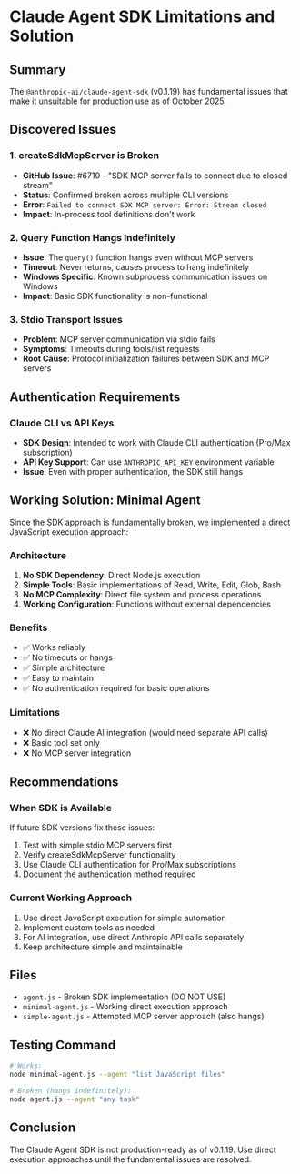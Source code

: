 # Claude Agent SDK Limitations and Solution

## Summary
The `@anthropic-ai/claude-agent-sdk` (v0.1.19) has fundamental issues that make it unsuitable for production use as of October 2025.

## Discovered Issues

### 1. createSdkMcpServer is Broken
- **GitHub Issue**: #6710 - "SDK MCP server fails to connect due to closed stream"
- **Status**: Confirmed broken across multiple CLI versions
- **Error**: `Failed to connect SDK MCP server: Error: Stream closed`
- **Impact**: In-process tool definitions don't work

### 2. Query Function Hangs Indefinitely
- **Issue**: The `query()` function hangs even without MCP servers
- **Timeout**: Never returns, causes process to hang indefinitely
- **Windows Specific**: Known subprocess communication issues on Windows
- **Impact**: Basic SDK functionality is non-functional

### 3. Stdio Transport Issues
- **Problem**: MCP server communication via stdio fails
- **Symptoms**: Timeouts during tools/list requests
- **Root Cause**: Protocol initialization failures between SDK and MCP servers

## Authentication Requirements

### Claude CLI vs API Keys
- **SDK Design**: Intended to work with Claude CLI authentication (Pro/Max subscription)
- **API Key Support**: Can use `ANTHROPIC_API_KEY` environment variable
- **Issue**: Even with proper authentication, the SDK still hangs

## Working Solution: Minimal Agent

Since the SDK approach is fundamentally broken, we implemented a direct JavaScript execution approach:

### Architecture
1. **No SDK Dependency**: Direct Node.js execution
2. **Simple Tools**: Basic implementations of Read, Write, Edit, Glob, Bash
3. **No MCP Complexity**: Direct file system and process operations
4. **Working Configuration**: Functions without external dependencies

### Benefits
- ✅ Works reliably
- ✅ No timeouts or hangs
- ✅ Simple architecture
- ✅ Easy to maintain
- ✅ No authentication required for basic operations

### Limitations
- ❌ No direct Claude AI integration (would need separate API calls)
- ❌ Basic tool set only
- ❌ No MCP server integration

## Recommendations

### When SDK is Available
If future SDK versions fix these issues:
1. Test with simple stdio MCP servers first
2. Verify createSdkMcpServer functionality
3. Use Claude CLI authentication for Pro/Max subscriptions
4. Document the authentication method required

### Current Working Approach
1. Use direct JavaScript execution for simple automation
2. Implement custom tools as needed
3. For AI integration, use direct Anthropic API calls separately
4. Keep architecture simple and maintainable

## Files
- `agent.js` - Broken SDK implementation (DO NOT USE)
- `minimal-agent.js` - Working direct execution approach
- `simple-agent.js` - Attempted MCP server approach (also hangs)

## Testing Command
```bash
# Works:
node minimal-agent.js --agent "list JavaScript files"

# Broken (hangs indefinitely):
node agent.js --agent "any task"
```

## Conclusion
The Claude Agent SDK is not production-ready as of v0.1.19. Use direct execution approaches until the fundamental issues are resolved.